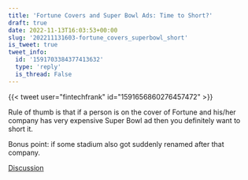 ```yaml
---
title: 'Fortune Covers and Super Bowl Ads: Time to Short?'
draft: true
date: 2022-11-13T16:03:53+00:00
slug: '202211131603-fortune_covers_superbowl_short'
is_tweet: true
tweet_info:
  id: '1591703384377413632'
  type: 'reply'
  is_thread: False
---
```




{{< tweet user="fintechfrank" id="1591656860276457472" >}}

Rule of thumb is that if a person is on the cover of Fortune and his/her company has very expensive Super Bowl ad then you definitely want to short it.

Bonus point: if some stadium also got suddenly renamed after that company.

[Discussion](https://x.com/sytelus/status/1591703384377413632)

